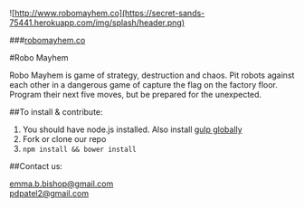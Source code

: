 ![http://www.robomayhem.co](https://secret-sands-75441.herokuapp.com/img/splash/header.png)

###[robomayhem.co](http://www.robomayhem.co)

#Robo Mayhem

Robo Mayhem is game of strategy, destruction and chaos. Pit robots against each other in a dangerous game of capture the flag on the factory floor. Program their next five moves, but be prepared for the unexpected.




##To install & contribute:

1. You should have node.js installed. Also install [gulp globally](https://github.com/gulpjs/gulp/blob/master/docs/getting-started.md)
2. Fork or clone our repo
3. `npm install && bower install`

##Contact us:

emma.b.bishop@gmail.com
<br>
pdpatel2@gmail.com
